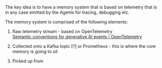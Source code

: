 The key idea is to have a memory system that is based on telemetry that is in any case emitted by the Agents for tracing, debugging etc.

The memory system is comprised of the following elements:

1) Raw telemetry stream - based on OpenTelemetry  
	[Semantic conventions for generative AI events | OpenTelemetry](https://opentelemetry.io/docs/specs/semconv/gen-ai/gen-ai-events/)

2) Collected onto a Kafka topic [?] or Prometheus - this is where the core memory is going to sit

3) Picked up from 


